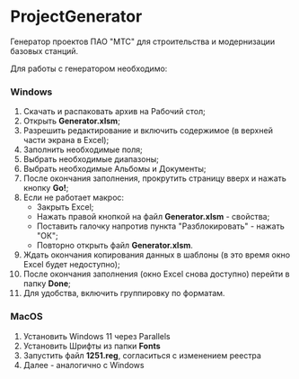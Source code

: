 # ProjectGenerator
Генератор проектов ПАО "МТС" для строительства и модернизации базовых станций.

Для работы с генератором необходимо:

### Windows

1. Скачать и распаковать архив на Рабочий стол;
2. Открыть **Generator.xlsm**;
3. Разрешить редактирование и включить содержимое (в верхней части экрана в Excel);
4. Заполнить необходимые поля;
5. Выбрать необходимые диапазоны;
6. Выбрать необходимые Альбомы и Документы;
7. После окончания заполнения, прокрутить страницу вверх и нажать кнопку **Go!**;
8. Если не работает макрос:
   - Закрыть Excel;
   - Нажать правой кнопкой на файл **Generator.xlsm** - свойства;
   - Поставить галочку напротив пункта "Разблокировать" - нажать "ОК";
   - Повторно открыть файл **Generator.xlsm**.
10. Ждать окончания копирования данных в шаблоны (в это время окно Excel будет недоступно);
11. После окончания заполнения (окно Excel снова доступно) перейти в папку **Done**;
12. Для удобства, включить группировку по форматам.

### MacOS

1. Установить Windows 11 через Parallels
2. Установить Шрифты из папки **Fonts**
3. Запустить файл **1251.reg**, согласиться с изменением реестра
4. Далее - аналогично с Windows
